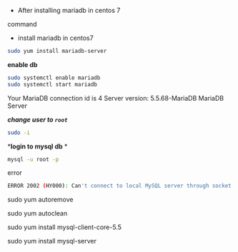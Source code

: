 
* After installing mariadb in centos 7

command 

* install mariadb in centos7 

```bash
sudo yum install mariadb-server
```

**enable db**

```bash
sudo systemctl enable mariadb
sudo systemctl start mariadb
```

Your MariaDB connection id is 4
Server version: 5.5.68-MariaDB MariaDB Server

***change user  to `root`***

```bash
sudo -i
```

***login to mysql db**
*
```bash
mysql -u root -p
```
error

```bash
ERROR 2002 (HY000): Can't connect to local MySQL server through socket '/var/lib/mysql/mysql.sock' (2)
```


sudo yum autoremove

sudo yum autoclean

sudo yum install mysql-client-core-5.5

sudo yum install mysql-server  
